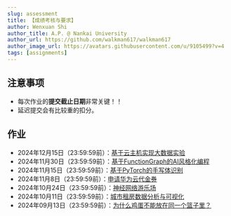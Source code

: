 ```yaml
---
slug: assessment
title: 【成绩考核与要求】
author: Wenxuan Shi
author_title: A.P. @ Nankai University
author_url: https://github.com/walkman617/walkman617
author_image_url: https://avatars.githubusercontent.com/u/9105499?v=4
tags: [assignments]
---
```



## 注意事项
- 每次作业的**提交截止日期**非常关键！！
- 延迟提交会有比较重的扣分。

## 作业
- 2024年12月15日（23:59:59前）：[基于云主机实现大数据实验](/blog/Problem6)
- 2024年11月30日（23:59:59前）：[基于FunctionGraph的AI风格化编程](/blog/Problem5)
- 2024年11月15日（23:59:59前）：[基于PyTorch的手写体识别](/blog/Problem4)
- 2024年11月8日（23:59:59前）：[申请华为云代金券](/blog/HuaweiCloud)
- 2024年10月24日（23:59:59前）：[神经网络游乐场](/blog/Problem3)
- 2024年10月11日（23:59:59前）：[城市租房数据分析与可视化](/blog/Problem2)
- 2024年09月13日（23:59:59前）：[为什么鸡蛋不能放在同一个篮子里？](/blog/Problem1)